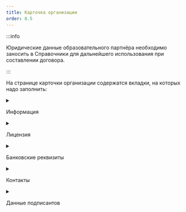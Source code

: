 ```yaml
---
title: Карточка организации
order: 0.5
---
```


:::info 

Юридические данные образовательного партнёра необходимо заносить в Справочники для дальнейшего использования при составлении договора.

:::

На странице карточки организации содержатся вкладки, на которых надо заполнить:

<details>

<summary>

Информация

</summary>

В карточке организации на вкладке "Информация" будут отображены основные данные по юридическому лицу.

![](<./image (34).png>)

По кнопке "Изменить" следует заполнить:

-  **ИНН** должен содержать 10 или 12 цифр
-  **КПП** должен содержать 9 цифр
-  **ОГРН**
-  **Наименование** образовательного партнёра
-  **Образовательные партнёры** - выбрать университет, заведенный в Odin для образовательного партнёра
-  Указать род ЮЛ для использования в документах
-  Указать информацию о выпуске приказов (автоматически/вручную) (включение автоматического выпуска доступно только администраторам)


-  Указать, разрешен ли бумажный документооборот
-  Как гражданин должен доставить оригиналы документов (лично/почтой) (указывает  образовательный партнёр)

</details>

<details>

<summary>

Лицензия

</summary>

На вкладке "Лицензия" необходимо заполнить данные лицензии:

-  **Номер лицензии**
-  **Наименование организации, выдавшей лицензию**
-  **Дата выдачи лицензии**

![](<./image (35).png>)

</details>

<details>

<summary>

Банковские реквизиты

</summary>

На вкладке "Банковские реквизиты" надо заполнить:

-  ИНН банка
-  КПП банка
-  БИК банка
-  Наименование банка
-  Вид НДС
-  Расчетный счет
-  Корреспондентский счет
-  Лицевой счет

![](<./image (36).png>)

</details>

<details>

<summary>

Контакты

</summary>

При редактировании информации на вкладке "Контакты" важно заполнить поля:

-  Электронная почта
-  Телефон
-  Контактный e-mail (для публикации на портале Работа России) -заполняет ОП
-  Контактный телефон (для публикации на портале Работа России) - заполняет ОП
-  Сайт - заполняет ОП
-  Юридический адрес
-  Почтовый адрес
-  Регион и город
-  Город регистрации

![](<./image (37).png>)

!Контакты будут подставляться в программу при её создании и  отправляться на портал Работа в России , если иные контакты не указаны на странице создания образовательной программы.

</details>

<details>

<summary>

Данные подписантов

</summary>

По кнопке "Добавить подписанта" можно добавить нового подписанта в систему.

![](<./image (38).png>)

На вкладке каждого подписанта надо заполнить все информационные поля, указать документ, на основании которого действует подписант, указать, какие документы может подписывать представитель. После заполнения всех полей следует нажать "Сохранить".

Для добавления скана печати необходимо обратиться в техническую поддержку к администраторам системы.

</details>